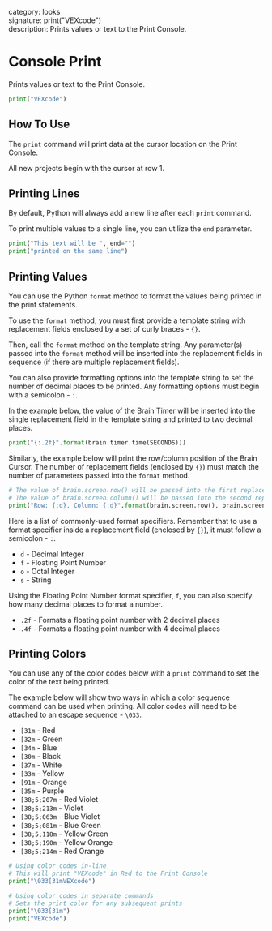 category: looks  
signature: print("VEXcode")  
description: Prints values or text to the Print Console.  

# Console Print

Prints values or text to the Print Console.

```python
print("VEXcode")
```

## How To Use

The `print` command will print data at the cursor location on the Print Console.

All new projects begin with the cursor at row 1.

## Printing Lines

By default, Python will always add a new line after each `print` command.

To print multiple values to a single line, you can utilize the `end` parameter.

```python
print("This text will be ", end="")
print("printed on the same line")
```

## Printing Values

You can use the Python `format` method to format the values being printed in the print statements.

To use the `format` method, you must first provide a template string with replacement fields enclosed by a set of curly braces - `{}`.

Then, call the `format` method on the template string. Any parameter(s) passed into the `format` method will be inserted into the replacement fields in sequence (if there are multiple replacement fields).

You can also provide formatting options into the template string to set the number of decimal places to be printed. Any formatting options must begin with a semicolon - `:`.

In the example below, the value of the Brain Timer will be inserted into the single replacement field in the template string and printed to two decimal places.

```python
print("{:.2f}".format(brain.timer.time(SECONDS)))
```

Similarly, the example below will print the row/column position of the Brain Cursor. The number of replacement fields (enclosed by `{}`) must match the number of parameters passed into the `format` method.

```python
# The value of brain.screen.row() will be passed into the first replacement field
# The value of brain.screen.column() will be passed into the second replacement field
print("Row: {:d}, Column: {:d}".format(brain.screen.row(), brain.screen.column()))
```

Here is a list of commonly-used format specifiers. Remember that to use a format specifier inside a replacement field (enclosed by `{}`), it must follow a semicolon - `:`.

* `d` - Decimal Integer
* `f` - Floating Point Number
* `o` - Octal Integer
* `s` - String

Using the Floating Point Number format specifier, `f`, you can also specify how many decimal places to format a number.

* `.2f` - Formats a floating point number with 2 decimal places
* `.4f` - Formats a floating point number with 4 decimal places

## Printing Colors

You can use any of the color codes below with a `print` command to set the color of the text being printed.

The example below will show two ways in which a color sequence command can be used when printing. All color codes will need to be attached to an escape sequence - `\033`.

* `[31m` - Red
* `[32m` - Green
* `[34m` - Blue
* `[30m` - Black
* `[37m` - White
* `[33m` - Yellow
* `[91m` - Orange
* `[35m` - Purple
* `[38;5;207m` - Red Violet
* `[38;5;213m` - Violet
* `[38;5;063m` - Blue Violet
* `[38;5;081m` - Blue Green
* `[38;5;118m` - Yellow Green
* `[38;5;190m` - Yellow Orange
* `[38;5;214m` - Red Orange

```python
# Using color codes in-line
# This will print "VEXcode" in Red to the Print Console
print("\033[31mVEXcode")

# Using color codes in separate commands
# Sets the print color for any subsequent prints
print("\033[31m")
print("VEXcode")
```

<advanced>
</advanced>
